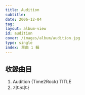 ```yaml
---
title: Audition
subtitle:
date: 2006-12-04
tag:
layout: album-view
id: audition
cover: /images/album/audition.jpg
type: single
index: 單曲 1 輯
---
```


## 收錄曲目

1. Audition (Time2Rock) <span class="badge">TITLE</span>
2. 기다리다
